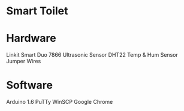 # Smart Toilet
# Hardware
Linkit Smart Duo 7866
Ultrasonic Sensor
DHT22 Temp & Hum Sensor
Jumper Wires


# Software
Arduino 1.6
PuTTy
WinSCP
Google Chrome

